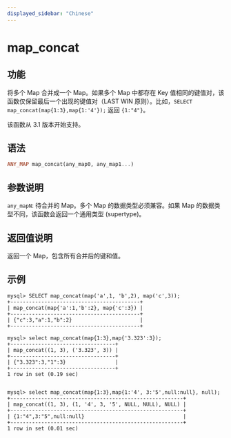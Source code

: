 ```yaml
---
displayed_sidebar: "Chinese"
---
```


# map_concat

## 功能

将多个 Map 合并成一个 Map。如果多个 Map 中都存在 Key 值相同的键值对，该函数仅保留最后一个出现的键值对（LAST WIN 原则）。比如，`SELECT map_concat(map{1:3},map{1:'4'});` 返回 `{1:"4"}`。

该函数从 3.1 版本开始支持。

## 语法

```Haskell
ANY_MAP map_concat(any_map0, any_map1...)
```

## 参数说明

`any_mapN`: 待合并的 Map。多个 Map 的数据类型必须兼容。如果 Map 的数据类型不同，该函数会返回一个通用类型 (supertype)。

## 返回值说明

返回一个 Map，包含所有合并后的键和值。

## 示例

```Plain
mysql> SELECT map_concat(map('a',1, 'b',2), map('c',3));
+------------------------------------------+
| map_concat(map{'a':1,'b':2}, map{'c':3}) |
+------------------------------------------+
| {"c":3,"a":1,"b":2}                      |
+------------------------------------------+

mysql> select map_concat(map{1:3},map{'3.323':3});
+----------------------------------+
| map_concat((1, 3), ('3.323', 3)) |
+----------------------------------+
| {"3.323":3,"1":3}                |
+----------------------------------+
1 row in set (0.19 sec)


mysql> select map_concat(map{1:3},map{1:'4', 3:'5',null:null}, null);
+--------------------------------------------------------+
| map_concat((1, 3), (1, '4', 3, '5', NULL, NULL), NULL) |
+--------------------------------------------------------+
| {1:"4",3:"5",null:null}                                |
+--------------------------------------------------------+
1 row in set (0.01 sec)
```
